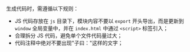 生成代码时，需遵循以下规则：

- JS 代码存放在 `js` 目录下，模块内容不要以 `export` 开头导出，而是更新到 `window` 全局变量中，并在 `index.html` 中通过 `<script>` 标签引入；
- 合理拆分 JS 代码，避免单个文件代码量过大；
- 代码注释中绝对不要出现"子曰："这样的文字；
